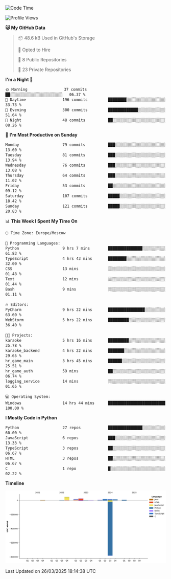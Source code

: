 <!--START_SECTION:waka-->
![Code Time](http://img.shields.io/badge/Code%20Time-636%20hrs%2034%20mins-blue)

![Profile Views](http://img.shields.io/badge/Profile%20Views-1-blue)

**🐱 My GitHub Data** 

> 📦 48.6 kB Used in GitHub's Storage 
 > 
> 💼 Opted to Hire
 > 
> 📜 8 Public Repositories 
 > 
> 🔑 23 Private Repositories 
 > 
**I'm a Night 🦉** 

```text
🌞 Morning                37 commits          ██░░░░░░░░░░░░░░░░░░░░░░░   06.37 % 
🌆 Daytime                196 commits         ████████░░░░░░░░░░░░░░░░░   33.73 % 
🌃 Evening                300 commits         █████████████░░░░░░░░░░░░   51.64 % 
🌙 Night                  48 commits          ██░░░░░░░░░░░░░░░░░░░░░░░   08.26 % 
```
📅 **I'm Most Productive on Sunday** 

```text
Monday                   79 commits          ███░░░░░░░░░░░░░░░░░░░░░░   13.60 % 
Tuesday                  81 commits          ███░░░░░░░░░░░░░░░░░░░░░░   13.94 % 
Wednesday                76 commits          ███░░░░░░░░░░░░░░░░░░░░░░   13.08 % 
Thursday                 64 commits          ███░░░░░░░░░░░░░░░░░░░░░░   11.02 % 
Friday                   53 commits          ██░░░░░░░░░░░░░░░░░░░░░░░   09.12 % 
Saturday                 107 commits         █████░░░░░░░░░░░░░░░░░░░░   18.42 % 
Sunday                   121 commits         █████░░░░░░░░░░░░░░░░░░░░   20.83 % 
```


📊 **This Week I Spent My Time On** 

```text
🕑︎ Time Zone: Europe/Moscow

💬 Programming Languages: 
Python                   9 hrs 7 mins        ███████████████░░░░░░░░░░   61.83 % 
TypeScript               4 hrs 43 mins       ████████░░░░░░░░░░░░░░░░░   32.00 % 
CSS                      13 mins             ░░░░░░░░░░░░░░░░░░░░░░░░░   01.48 % 
Text                     12 mins             ░░░░░░░░░░░░░░░░░░░░░░░░░   01.44 % 
Bash                     9 mins              ░░░░░░░░░░░░░░░░░░░░░░░░░   01.11 % 

🔥 Editors: 
PyCharm                  9 hrs 22 mins       ████████████████░░░░░░░░░   63.60 % 
WebStorm                 5 hrs 22 mins       █████████░░░░░░░░░░░░░░░░   36.40 % 

🐱‍💻 Projects: 
karaoke                  5 hrs 16 mins       █████████░░░░░░░░░░░░░░░░   35.78 % 
karaoke_backend          4 hrs 22 mins       ███████░░░░░░░░░░░░░░░░░░   29.65 % 
hr_game_main             3 hrs 45 mins       ██████░░░░░░░░░░░░░░░░░░░   25.51 % 
hr_game_auth             59 mins             ██░░░░░░░░░░░░░░░░░░░░░░░   06.74 % 
logging_service          14 mins             ░░░░░░░░░░░░░░░░░░░░░░░░░   01.65 % 

💻 Operating System: 
Windows                  14 hrs 44 mins      █████████████████████████   100.00 % 
```

**I Mostly Code in Python** 

```text
Python                   27 repos            ███████████████░░░░░░░░░░   60.00 % 
JavaScript               6 repos             ███░░░░░░░░░░░░░░░░░░░░░░   13.33 % 
TypeScript               3 repos             ██░░░░░░░░░░░░░░░░░░░░░░░   06.67 % 
HTML                     3 repos             ██░░░░░░░░░░░░░░░░░░░░░░░   06.67 % 
C                        1 repo              █░░░░░░░░░░░░░░░░░░░░░░░░   02.22 % 
```



**Timeline**

![Lines of Code chart](https://raw.githubusercontent.com/adlemx/adlemx/main/assets/bar_graph.png)


 Last Updated on 26/03/2025 18:14:38 UTC
<!--END_SECTION:waka-->
